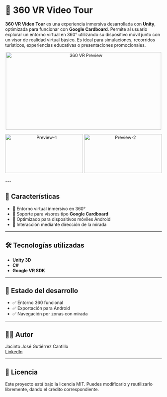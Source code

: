 # 🎥 360 VR Video Tour

**360 VR Video Tour** es una experiencia inmersiva desarrollada con **Unity**, optimizada para funcionar con **Google Cardboard**. Permite al usuario explorar un entorno virtual en 360° utilizando su dispositivo móvil junto con un visor de realidad virtual básico. Es ideal para simulaciones, recorridos turísticos, experiencias educativas o presentaciones promocionales.

<p align="center">
  <img src="https://i.postimg.cc/ZR8LcRcs/Captura-de-pantalla-2025-07-16-110126.png" width = "500px" height = "250px" alt="360 VR Preview" />
</p>

<p align="center">
  <img src="https://i.postimg.cc/ZnJxDSsb/1c9f1fb933742f20fd11.gif" width = "250px" height = "125px" alt="Preview-1" />

  <img src="https://i.postimg.cc/J0Kcf2Sb/4fd49076a6664f03f124.gif" width = "250px" height = "125px" alt="Preview-2" />
</p>
---

## 🎯 Características

- 🎥 Entorno virtual inmersivo en 360°
- 🥽 Soporte para visores tipo **Google Cardboard**
- 📱 Optimizado para dispositivos móviles Android
- 🧭 Interacción mediante dirección de la mirada

---

## 🛠️ Tecnologías utilizadas

- **Unity 3D**
- **C#**
- **Google VR SDK**

---

## 📌 Estado del desarrollo

- ✅ Entorno 360 funcional
- ✅ Exportación para Android
- ✅ Navegación por zonas con mirada

---

## 👨‍💻 Autor

Jacinto José Gutiérrez Cantillo  
[LinkedIn](https://www.linkedin.com/in/jacinto-gutierrez-cantillo-software-developer/)

---

## 📜 Licencia

Este proyecto está bajo la licencia MIT. Puedes modificarlo y reutilizarlo libremente, dando el crédito correspondiente.
